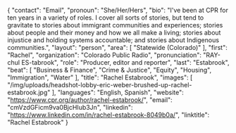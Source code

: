 {
  "contact": "Email",
  "pronoun": "She/Her/Hers",
  "bio": "I've been at CPR for ten years in a variety of roles. I cover all sorts of stories, but tend to gravitate to stories about immigrant communities and experiences; stories about people and their money and how we all make a living; stories about injustice and holding systems accountable; and stories about Indigenous communities.",
  "layout": "person",
  "area": [
    "Statewide (Colorado)"
  ],
  "first": "Rachel",
  "organization": "Colorado Public Radio",
  "pronunciation": "RAY-chul ES-tabrook",
  "role": "Producer, editor and reporter",
  "last": "Estabrook",
  "beat": [
    "Business & Finance",
    "Crime & Justice",
    "Equity",
    "Housing",
    "Immigration",
    "Water"
  ],
  "title": "Rachel Estabrook",
  "images": [
    "/img/uploads/headshot-lobby-eric-weber-brushed-up-rachel-estabrook.jpg"
  ],
  "languages": "English, Spanish",
  "website": "https://www.cpr.org/author/rachel-estabrook/",
  "email": "cmVzdGFicm9va0BjcHIub3Jn",
  "linkedin": "https://www.linkedin.com/in/rachel-estabrook-8049b0a/",
  "linktitle": "Rachel Estabrook"
}
